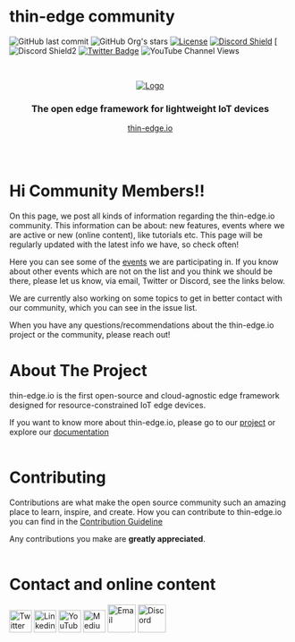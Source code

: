 # thin-edge community
![GitHub last commit](https://img.shields.io/github/last-commit/thin-edge/community)
![GitHub Org's stars](https://img.shields.io/github/stars/thin-edge?style=social)
 [![License](https://img.shields.io/badge/License-Apache%202.0-blue.svg)](LICENSE.txt)
[![Discord Shield](https://discord.com/api/guilds/832211156520796171/widget.png?style=shield)](https://discord.gg/SvqWp6nrsK)
[![Discord Shield2](https://discord.com/api/v6/invites/${SvqWp6nrsK}?with_counts=true)
[![Twitter Badge](https://img.shields.io/twitter/follow/thin_edge_io?style=social)](https://twitter.com/thin_edge_io)
![YouTube Channel Views](https://img.shields.io/youtube/channel/views/UC9u2hxmXY-cTqM1-aaDBY-w?style=social)





<!-- PROJECT LOGO -->
<br />
<p align="center">
  <a href="https://thin-edge.io">
    <img src="images/thin-edge-logo.png" alt="Logo">
  </a>

  <h3 align="center">The open edge framework for lightweight IoT devices</h3>
  <p align="center"><a href="https://thin-edge.io">thin-edge.io</a></p>
  <br />
  <br />
</p>


# Hi Community Members!!

On this page, we post all kinds of information regarding the thin-edge.io community. This information can be about: new features, events where we are active or new (online content), like tutorials etc.
This page will be regularly updated with the latest info we have, so check often!

Here you can see some of the [events](/src/calendar.md) we are participating in. If you know about other events which are not on the list and you think we should be there, please let us know, via email, Twitter or Discord, see the links below.

We are currently also working on some topics to get in better contact with our community, which you can see in the issue list.

When you have any questions/recommendations about the thin-edge.io project or the community, please reach out!

# About The Project

thin-edge.io is the first open-source and cloud-agnostic edge framework designed for resource-constrained IoT edge devices.

If you want to know more about thin-edge.io, please go to our [project](https://github.com/thin-edge/thin-edge.io) or explore our [documentation](https://thin-edge.github.io/thin-edge.io/html/)
<br/>
<br/>

<!-- CONTRIBUTING -->
# Contributing

Contributions are what make the open source community such an amazing place to learn, inspire, and create.
How you can contribute to thin-edge.io you can find in the [Contribution Guideline](CONTRIBUTING.md)

Any contributions you make are **greatly appreciated**.
<br/>
<br/>

<!-- CONTACT -->
# Contact and online content


<a href="https://twitter.com/thin_edge_io"><img alt="Twitter" width="40px" src="images/Twitter.png"></img></a> <a href="https://www.linkedin.com/company/thin-edge"><img alt="Linkedin" width="40px" src="images/LinkedIN.png"></img></a> <a href="https://www.youtube.com/channel/UC9u2hxmXY-cTqM1-aaDBY-w"><img alt="YouTube" width="40px" src="images/Youtube.png"></img></a> <a href="https://https://medium.com/thin-edge-io"><img alt="Medium" width="40px" src="images/Medium.png"></img></a>
<a href="mailto:info@thin-edge.io"><img alt="Email" width="50px" src="images/Gmail.png"></img></a> <a href="https://discord.com/invite/SvqWp6nrsK"><img alt="Discord" width="50px" src="images/Discord.png"></img></a>

